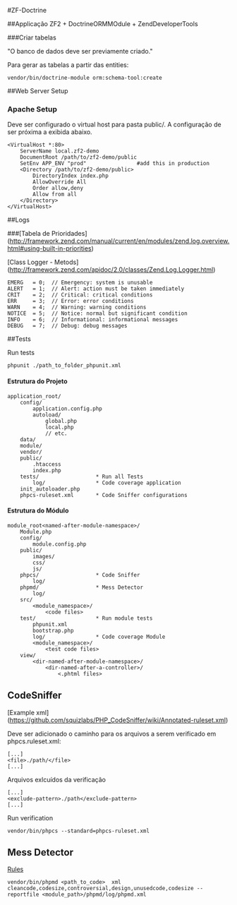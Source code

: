 #ZF-Doctrine

##Applicação ZF2 + DoctrineORMMOdule + ZendDeveloperTools 

###Criar tabelas

"O banco de dados deve ser previamente criado."

Para gerar as tabelas a partir das entities:

`vendor/bin/doctrine-module orm:schema-tool:create`


##Web Server Setup

### Apache Setup

Deve ser configurado o virtual host para pasta public/.
A configuração de ser próxima a exibida abaixo.

    <VirtualHost *:80>
        ServerName local.zf2-demo
        DocumentRoot /path/to/zf2-demo/public
        SetEnv APP_ENV "prod"                #add this in production
        <Directory /path/to/zf2-demo/public>
            DirectoryIndex index.php
            AllowOverride All
            Order allow,deny
            Allow from all
        </Directory>
    </VirtualHost>

##Logs

###[Tabela de Prioridades] (http://framework.zend.com/manual/current/en/modules/zend.log.overview.html#using-built-in-priorities)

[Class Logger - Metods] (http://framework.zend.com/apidoc/2.0/classes/Zend.Log.Logger.html)

    EMERG   = 0;  // Emergency: system is unusable
    ALERT   = 1;  // Alert: action must be taken immediately
    CRIT    = 2;  // Critical: critical conditions
    ERR     = 3;  // Error: error conditions
    WARN    = 4;  // Warning: warning conditions
    NOTICE  = 5;  // Notice: normal but significant condition
    INFO    = 6;  // Informational: informational messages
    DEBUG   = 7;  // Debug: debug messages
    
##Tests

Run tests

    phpunit ./path_to_folder_phpunit.xml

#### Estrutura do Projeto
    application_root/
        config/
            application.config.php
            autoload/
                global.php
                local.php
                // etc.
        data/
        module/
        vendor/
        public/
            .htaccess
            index.php
        tests/                  * Run all Tests
            log/                * Code coverage application
        init_autoloader.php
        phpcs-ruleset.xml       * Code Sniffer configurations

#### Estrutura do Módulo
    module_root<named-after-module-namespace>/
        Module.php
        config/
            module.config.php
        public/
            images/
            css/
            js/
        phpcs/                  * Code Sniffer
            log/   
        phpmd/                  * Mess Detector
            log/
        src/
            <module_namespace>/
                <code files>
        test/                   * Run module tests
            phpunit.xml
            bootstrap.php
            log/                * Code coverage Module
            <module_namespace>/
                <test code files>
        view/
            <dir-named-after-module-namespace>/
                <dir-named-after-a-controller>/
                    <.phtml files>

## CodeSniffer

[Example xml] (https://github.com/squizlabs/PHP_CodeSniffer/wiki/Annotated-ruleset.xml)
    
Deve ser adicionado o caminho para os arquivos a serem verificado em phpcs.ruleset.xml:
    
    [...]
    <file>./path/</file>
    [...]

Arquivos exlcuídos da verificação
    
    [...]
    <exclude-pattern>./path</exclude-pattern>
    [...]
        
Run verification

    vendor/bin/phpcs --standard=phpcs-ruleset.xml    
    
## Mess Detector

[Rules](http://phpmd.org/rules/index.html)

    vendor/bin/phpmd <path_to_code>  xml cleancode,codesize,controversial,design,unusedcode,codesize --reportfile <module_path>/phpmd/log/phpmd.xml

